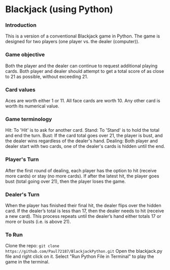 # Blackjack (using Python)

### Introduction
This is a version of a conventional Blackjack game in Python.
The game is designed for two players (one player vs. the dealer (computer)).

### Game objective
Both the player and the dealer can continue to request additional playing cards.
Both player and dealer should attempt to get a total score of as close to 21 as possible, without exceeding 21.

### Card values
Aces are worth either 1 or 11.
All face cards are worth 10.
Any other card is worth its numerical value.

### Game terminology
Hit: To 'Hit' is to ask for another card.
Stand: To 'Stand' is to hold the total and end the turn.
Bust: If the card total goes over 21, the player is bust, and the dealer wins regardless of the dealer's hand.
Dealing: Both player and dealer start with two cards, one of the dealer's cards is hidden until the end.

### Player's Turn
After the first round of dealing, each player has the option to hit (receive more cards) or stay (no more cards). If after the latest hit, the player goes bust (total going over 21), then the player loses the game.

### Dealer's Turn
When the player has finished their final hit, the dealer flips over the hidden card. If the dealer’s total is less than 17, then the dealer needs to hit (receive a new card). This process repeats until the dealer’s hand either totals 17 or more or busts (i.e. is above 21).

### To Run
Clone the repo: `git clone https://github.com/Paul72187/BlackjackPython.git`
Open the blackjack.py file and right click on it. Select "Run Python File in Terminal" to play the game in the terminal.
